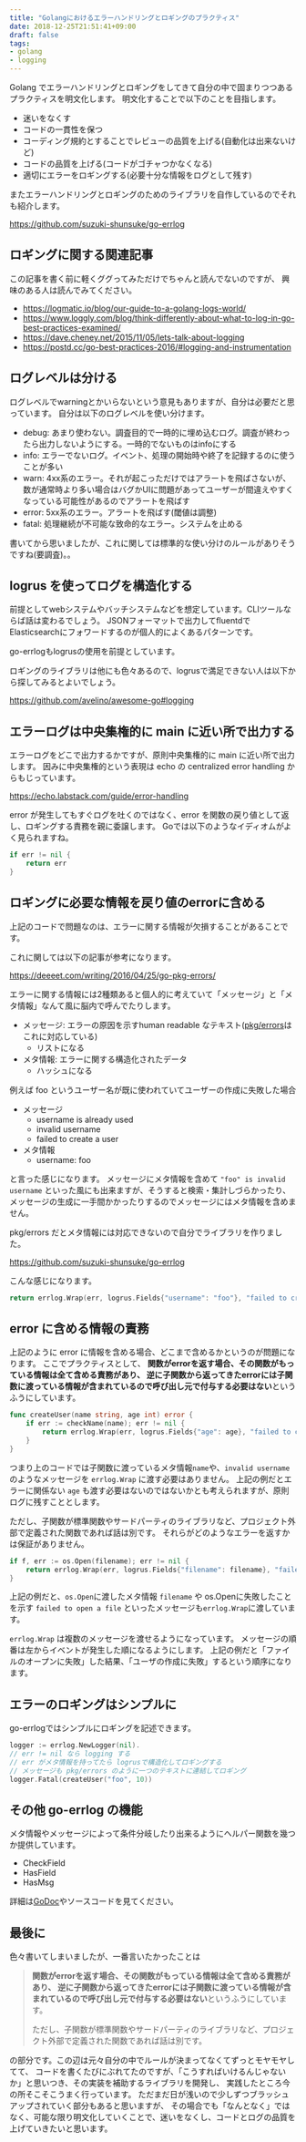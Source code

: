 ```yaml
---
title: "Golangにおけるエラーハンドリングとロギングのプラクティス"
date: 2018-12-25T21:51:41+09:00
draft: false
tags:
- golang
- logging
---
```


Golang でエラーハンドリングとロギングをしてきて自分の中で固まりつつあるプラクティスを明文化します。
明文化することで以下のことを目指します。

* 迷いをなくす
* コードの一貫性を保つ
* コーディング規約とすることでレビューの品質を上げる(自動化は出来ないけど)
* コードの品質を上げる(コードがゴチャつかなくなる)
* 適切にエラーをロギングする(必要十分な情報をログとして残す)

またエラーハンドリングとロギングのためのライブラリを自作しているのでそれも紹介します。

https://github.com/suzuki-shunsuke/go-errlog

## ロギングに関する関連記事

この記事を書く前に軽くググってみただけでちゃんと読んでないのですが、
興味のある人は読んでみてください。

* https://logmatic.io/blog/our-guide-to-a-golang-logs-world/
* https://www.loggly.com/blog/think-differently-about-what-to-log-in-go-best-practices-examined/
* https://dave.cheney.net/2015/11/05/lets-talk-about-logging
* https://postd.cc/go-best-practices-2016/#logging-and-instrumentation

## ログレベルは分ける

ログレベルでwarningとかいらないという意見もありますが、自分は必要だと思っています。
自分は以下のログレベルを使い分けます。

* debug: あまり使わない。調査目的で一時的に埋め込むログ。調査が終わったら出力しないようにする。一時的でないものはinfoにする
* info: エラーでないログ。イベント、処理の開始時や終了を記録するのに使うことが多い
* warn: 4xx系のエラー。それが起こっただけではアラートを飛ばさないが、数が通常時より多い場合はバグかUIに問題があってユーザーが間違えやすくなっている可能性があるのでアラートを飛ばす
* error: 5xx系のエラー。アラートを飛ばす(閾値は調整)
* fatal: 処理継続が不可能な致命的なエラー。システムを止める

書いてから思いましたが、これに関しては標準的な使い分けのルールがありそうですね(要調査)。。

## logrus を使ってログを構造化する

前提としてwebシステムやバッチシステムなどを想定しています。CLIツールならば話は変わるでしょう。
JSONフォーマットで出力してfluentdでElasticsearchにフォワードするのが個人的によくあるパターンです。

go-errlogもlogrusの使用を前提としています。

ロギングのライブラリは他にも色々あるので、logrusで満足できない人は以下から探してみるとよいでしょう。

https://github.com/avelino/awesome-go#logging

## エラーログは中央集権的に main に近い所で出力する

エラーログをどこで出力するかですが、原則中央集権的に main に近い所で出力します。
因みに中央集権的という表現は echo の centralized error handling からもじっています。

https://echo.labstack.com/guide/error-handling

error が発生してもすぐログを吐くのではなく、error を関数の戻り値として返し、ロギングする責務を親に委譲します。
Goでは以下のようなイディオムがよく見られますね。

```go
if err != nil {
	return err
}
```

## ロギングに必要な情報を戻り値のerrorに含める

上記のコードで問題なのは、エラーに関する情報が欠損することがあることです。

これに関しては以下の記事が参考になります。

https://deeeet.com/writing/2016/04/25/go-pkg-errors/

エラーに関する情報には2種類あると個人的に考えていて「メッセージ」と「メタ情報」なんて風に脳内で呼んでたりします。

* メッセージ: エラーの原因を示すhuman readable なテキスト([pkg/errors](https://github.com/pkg/errors)はこれに対応している)
  * リストになる
* メタ情報: エラーに関する構造化されたデータ
  * ハッシュになる

例えば foo というユーザー名が既に使われていてユーザーの作成に失敗した場合

* メッセージ
  * username is already used
  * invalid username
  * failed to create a user
* メタ情報
  * username: foo

と言った感じになります。
メッセージにメタ情報を含めて `"foo" is invalid username` といった風にも出来ますが、そうすると検索・集計しづらかったり、メッセージの生成に一手間かかったりするのでメッセージにはメタ情報を含めません。

pkg/errors だとメタ情報には対応できないので自分でライブラリを作りました。

https://github.com/suzuki-shunsuke/go-errlog

こんな感じになります。

```go
return errlog.Wrap(err, logrus.Fields{"username": "foo"}, "failed to create a user")
```

## error に含める情報の責務

上記のように error に情報を含める場合、どこまで含めるかというのが問題になります。
ここでプラクティスとして、
**関数がerrorを返す場合、その関数がもっている情報は全て含める責務があり、
逆に子関数から返ってきたerrorには子関数に渡っている情報が含まれているので呼び出し元で付与する必要はない**というふうにしています。

```go
func createUser(name string, age int) error {
	if err := checkName(name); err != nil {
		return errlog.Wrap(err, logrus.Fields{"age": age}, "failed to create a user")
	}
}
```

つまり上のコードでは子関数に渡っているメタ情報`name`や、`invalid username` のようなメッセージを `errlog.Wrap` に渡す必要はありません。
上記の例だとエラーに関係ない `age` も渡す必要はないのではないかとも考えられますが、原則ログに残すこととします。

ただし、子関数が標準関数やサードパーティのライブラリなど、プロジェクト外部で定義された関数であれば話は別です。
それらがどのようなエラーを返すかは保証がありません。

```go
if f, err := os.Open(filename); err != nil {
	return errlog.Wrap(err, logrus.Fields{"filename": filename}, "failed to open a file", "failed to create a user")
}
```

上記の例だと、`os.Open`に渡したメタ情報 `filename` や os.Openに失敗したことを示す `failed to open a file` といったメッセージも`errlog.Wrap`に渡しています。

`errlog.Wrap` は複数のメッセージを渡せるようになっています。
メッセージの順番は左からイベントが発生した順になるようにします。
上記の例だと「ファイルのオープンに失敗」した結果、「ユーザの作成に失敗」するという順序になります。

## エラーのロギングはシンプルに

go-errlogではシンプルにロギングを記述できます。

```go
logger := errlog.NewLogger(nil).
// err != nil なら logging する
// err がメタ情報を持ってたら logrusで構造化してロギングする
// メッセージも pkg/errors のように一つのテキストに連結してロギング
logger.Fatal(createUser("foo", 10))
```

## その他 go-errlog の機能

メタ情報やメッセージによって条件分岐したり出来るようにヘルパー関数を幾つか提供しています。

* CheckField
* HasField
* HasMsg

詳細は[GoDoc](https://godoc.org/github.com/suzuki-shunsuke/go-errlog)やソースコードを見てください。

## 最後に

色々書いてしまいましたが、一番言いたかったことは

> **関数がerrorを返す場合、その関数がもっている情報は全て含める責務があり、
> 逆に子関数から返ってきたerrorには子関数に渡っている情報が含まれているので呼び出し元で付与する必要はない**というふうにしています。
> 
> ただし、子関数が標準関数やサードパーティのライブラリなど、プロジェクト外部で定義された関数であれば話は別です。

の部分です。この辺は元々自分の中でルールが決まってなくてずっとモヤモヤしてて、
コードを書くたびにぶれてたのですが、「こうすればいけるんじゃないか」と思いつき、その実装を補助するライブラリを開発し、
実践したところ今の所そこそこうまく行っています。
ただまだ日が浅いので少しずつブラッシュアップされていく部分もあると思いますが、
その場合でも「なんとなく」ではなく、可能な限り明文化していくことで、迷いをなくし、コードとログの品質を上げていきたいと思います。
